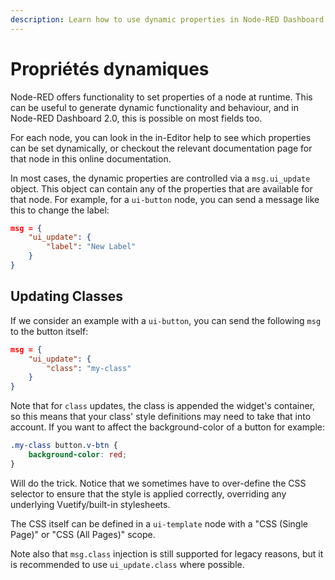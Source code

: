 ```yaml
---
description: Learn how to use dynamic properties in Node-RED Dashboard 2.0 to create flexible and responsive dashboard interfaces.
---
```


# Propriétés dynamiques

Node-RED offers functionality to set properties of a node at runtime. This can be useful to generate dynamic functionality and behaviour, and in Node-RED Dashboard 2.0, this is possible on most fields too.

For each node, you can look in the in-Editor help to see which properties can be set dynamically, or checkout the relevant documentation page for that node in this online documentation.

In most cases, the dynamic properties are controlled via a `msg.ui_update` object. This object can contain any of the properties that are available for that node. For example, for a `ui-button` node, you can send a message like this to change the label:

```json
msg = {
    "ui_update": {
        "label": "New Label"
    }
}
```

## Updating Classes

If we consider an example with a `ui-button`, you can send the following `msg` to the button itself:

```json
msg = {
    "ui_update": {
        "class": "my-class"
    }
}
```

Note that for `class` updates, the class is appended the widget's container, so this means that your class' style definitions may need to take that into account. If you want to affect the background-color of a button for example:

```css
.my-class button.v-btn {
    background-color: red;
}
```

Will do the trick. Notice that we sometimes have to over-define the CSS selector to ensure that the style is applied correctly, overriding any underlying Vuetify/built-in stylesheets.

The CSS itself can be defined in a `ui-template` node with a "CSS (Single Page)" or "CSS (All Pages)" scope.

Note also that `msg.class` injection is still supported for legacy reasons, but it is recommended to use `ui_update.class` where possible.